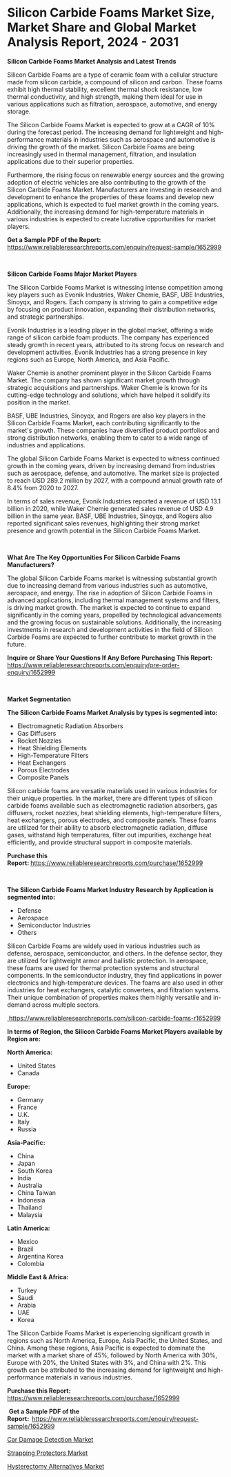 <p><h1>Silicon Carbide Foams Market Size, Market Share and Global Market Analysis Report, 2024 - 2031</h1></p><p><strong>Silicon Carbide Foams Market Analysis and Latest Trends</strong></p>
<p><p>Silicon Carbide Foams are a type of ceramic foam with a cellular structure made from silicon carbide, a compound of silicon and carbon. These foams exhibit high thermal stability, excellent thermal shock resistance, low thermal conductivity, and high strength, making them ideal for use in various applications such as filtration, aerospace, automotive, and energy storage.</p><p>The Silicon Carbide Foams Market is expected to grow at a CAGR of 10% during the forecast period. The increasing demand for lightweight and high-performance materials in industries such as aerospace and automotive is driving the growth of the market. Silicon Carbide Foams are being increasingly used in thermal management, filtration, and insulation applications due to their superior properties.</p><p>Furthermore, the rising focus on renewable energy sources and the growing adoption of electric vehicles are also contributing to the growth of the Silicon Carbide Foams Market. Manufacturers are investing in research and development to enhance the properties of these foams and develop new applications, which is expected to fuel market growth in the coming years. Additionally, the increasing demand for high-temperature materials in various industries is expected to create lucrative opportunities for market players.</p></p>
<p><strong>Get a Sample PDF of the Report:&nbsp;</strong> <a href="https://www.reliableresearchreports.com/enquiry/request-sample/1652999">https://www.reliableresearchreports.com/enquiry/request-sample/1652999</a></p>
<p>&nbsp;</p>
<p><strong>Silicon Carbide Foams Major Market Players</strong></p>
<p><p>The Silicon Carbide Foams Market is witnessing intense competition among key players such as Evonik Industries, Waker Chemie, BASF, UBE Industries, Sinoyqx, and Rogers. Each company is striving to gain a competitive edge by focusing on product innovation, expanding their distribution networks, and strategic partnerships.</p><p>Evonik Industries is a leading player in the global market, offering a wide range of silicon carbide foam products. The company has experienced steady growth in recent years, attributed to its strong focus on research and development activities. Evonik Industries has a strong presence in key regions such as Europe, North America, and Asia Pacific.</p><p>Waker Chemie is another prominent player in the Silicon Carbide Foams Market. The company has shown significant market growth through strategic acquisitions and partnerships. Waker Chemie is known for its cutting-edge technology and solutions, which have helped it solidify its position in the market.</p><p>BASF, UBE Industries, Sinoyqx, and Rogers are also key players in the Silicon Carbide Foams Market, each contributing significantly to the market's growth. These companies have diversified product portfolios and strong distribution networks, enabling them to cater to a wide range of industries and applications.</p><p>The global Silicon Carbide Foams Market is expected to witness continued growth in the coming years, driven by increasing demand from industries such as aerospace, defense, and automotive. The market size is projected to reach USD 289.2 million by 2027, with a compound annual growth rate of 8.4% from 2020 to 2027.</p><p>In terms of sales revenue, Evonik Industries reported a revenue of USD 13.1 billion in 2020, while Waker Chemie generated sales revenue of USD 4.9 billion in the same year. BASF, UBE Industries, Sinoyqx, and Rogers also reported significant sales revenues, highlighting their strong market presence and growth potential in the Silicon Carbide Foams Market.</p></p>
<p>&nbsp;</p>
<p><strong>What Are The Key Opportunities For Silicon Carbide Foams Manufacturers?</strong></p>
<p><p>The global Silicon Carbide Foams market is witnessing substantial growth due to increasing demand from various industries such as automotive, aerospace, and energy. The rise in adoption of Silicon Carbide Foams in advanced applications, including thermal management systems and filters, is driving market growth. The market is expected to continue to expand significantly in the coming years, propelled by technological advancements and the growing focus on sustainable solutions. Additionally, the increasing investments in research and development activities in the field of Silicon Carbide Foams are expected to further contribute to market growth in the future.</p></p>
<p><strong>Inquire or Share Your Questions If Any Before Purchasing This Report:</strong> <a href="https://www.reliableresearchreports.com/enquiry/pre-order-enquiry/1652999">https://www.reliableresearchreports.com/enquiry/pre-order-enquiry/1652999</a></p>
<p>&nbsp;</p>
<p><strong>Market Segmentation</strong></p>
<p><strong>The Silicon Carbide Foams Market Analysis by types is segmented into:</strong></p>
<p><ul><li>Electromagnetic Radiation Absorbers</li><li>Gas Diffusers</li><li>Rocket Nozzles</li><li>Heat Shielding Elements</li><li>High-Temperature Filters</li><li>Heat Exchangers</li><li>Porous Electrodes</li><li>Composite Panels</li></ul></p>
<p><p>Silicon carbide foams are versatile materials used in various industries for their unique properties. In the market, there are different types of silicon carbide foams available such as electromagnetic radiation absorbers, gas diffusers, rocket nozzles, heat shielding elements, high-temperature filters, heat exchangers, porous electrodes, and composite panels. These foams are utilized for their ability to absorb electromagnetic radiation, diffuse gases, withstand high temperatures, filter out impurities, exchange heat efficiently, and provide structural support in composite materials.</p></p>
<p><strong>Purchase this Report:&nbsp;</strong><a href="https://www.reliableresearchreports.com/purchase/1652999">https://www.reliableresearchreports.com/purchase/1652999</a></p>
<p>&nbsp;</p>
<p><strong>The Silicon Carbide Foams Market Industry Research by Application is segmented into:</strong></p>
<p><ul><li>Defense</li><li>Aerospace</li><li>Semiconductor Industries</li><li>Others</li></ul></p>
<p><p>Silicon Carbide Foams are widely used in various industries such as defense, aerospace, semiconductor, and others. In the defense sector, they are utilized for lightweight armor and ballistic protection. In aerospace, these foams are used for thermal protection systems and structural components. In the semiconductor industry, they find applications in power electronics and high-temperature devices. The foams are also used in other industries for heat exchangers, catalytic converters, and filtration systems. Their unique combination of properties makes them highly versatile and in-demand across multiple sectors.</p></p>
<p><a href="https://www.reliableresearchreports.com/silicon-carbide-foams-r1652999">&nbsp;https://www.reliableresearchreports.com/silicon-carbide-foams-r1652999</a></p>
<p><strong>In terms of Region, the Silicon Carbide Foams Market Players available by Region are:</strong></p>
<p>
    <p> <strong> North America: </strong>
        <ul>
            <li>United States</li>
            <li>Canada</li>
        </ul>
        </p> 
    <p> <strong> Europe: </strong>
        <ul>
            <li>Germany</li>
            <li>France</li>
            <li>U.K.</li>
            <li>Italy</li>
            <li>Russia</li>
        </ul>
        </p> 
    <p> <strong> Asia-Pacific: </strong>
        <ul>
            <li>China</li>
            <li>Japan</li>
            <li>South Korea</li>
            <li>India</li>
            <li>Australia</li>
            <li>China Taiwan</li>
            <li>Indonesia</li>
            <li>Thailand</li>
            <li>Malaysia</li>
        </ul>
        </p> 
    <p> <strong> Latin America: </strong>
        <ul>
            <li>Mexico</li>
            <li>Brazil</li>
            <li>Argentina Korea</li>
            <li>Colombia</li>
        </ul>
        </p> 
    <p> <strong> Middle East & Africa: </strong>
        <ul>
            <li>Turkey</li>
            <li>Saudi</li>
            <li>Arabia</li>
            <li>UAE</li>
            <li>Korea</li>
        </ul>
    </p>
    </p>
<p><p>The Silicon Carbide Foams Market is experiencing significant growth in regions such as North America, Europe, Asia Pacific, the United States, and China. Among these regions, Asia Pacific is expected to dominate the market with a market share of 45%, followed by North America with 30%, Europe with 20%, the United States with 3%, and China with 2%. This growth can be attributed to the increasing demand for lightweight and high-performance materials in various industries.</p></p>
<p><strong>Purchase this Report: </strong><a href="https://www.reliableresearchreports.com/purchase/1652999">https://www.reliableresearchreports.com/purchase/1652999</a></p>
<p>&nbsp;<strong>Get a Sample PDF of the Report:&nbsp;&nbsp;</strong><a href="https://www.reliableresearchreports.com/enquiry/request-sample/1652999">https://www.reliableresearchreports.com/enquiry/request-sample/1652999</a></p>
<p><strong></strong></p>
<p><p><a href="https://www.linkedin.com/pulse/car-damage-detection-market-insights-cagr-trends-growth-strategies-dyyre">Car Damage Detection Market</a></p><p><a href="https://www.linkedin.com/pulse/strapping-protectors-market-outlook-industry-overview-rmjbe">Strapping Protectors Market</a></p><p><a href="https://www.linkedin.com/pulse/hysterectomy-alternatives-market-comprehensive-assessment-9njje">Hysterectomy Alternatives Market</a></p></p>